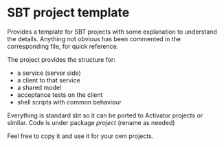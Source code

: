 # SBT project template

Provides a template for SBT projects with some explanation to understand the details. Anything not obvious has been commented in the corresponding file, for quick reference.

The project provides the structure for:

* a service (server side)
* a client to that service
* a shared model
* acceptance tests on the client
* shell scripts with common behaviour

Everything is standard sbt so it can be ported to Activator projects or similar. Code is under package *project* (rename as needed)

Feel free to copy it and use it for your own projects.

